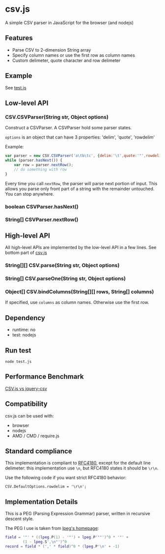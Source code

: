 # csv.js

A simple CSV parser in JavaScript for the browser (and nodejs)

## Features

* Parse CSV to 2-dimension String array
* Specify column names or use the first row as column names
* Custom delimeter, quote character and row delimeter

## Example

See [test.js](https://github.com/henix/csv.js/blob/master/test.js)

## Low-level API

### CSV.CSVParser(String str, Object options)

Construct a CSVParser. A CSVParser hold some parser states.

`options` is an object that can have 3 properties: 'delim', 'quote', 'rowdelim'

Example:

```js
var parser = new CSV.CSVParser('a\tb\tc', {delim:'\t',quote:'"',rowdelim:'\r\n'});
while (parser.hasNext()) {
	var row = parser.nextRow();
	// do something with row
}
```

Every time you call `nextRow`, the parser will parse next portion of input. This allows you parse only front part of a string with the remainder untouched. You can stop anywhere.

### boolean CSVParser.hasNext()

### String[] CSVParser.nextRow()

## High-level API

All high-level APIs are implemented by the low-level API in a few lines. See bottom part of [csv.js](https://github.com/henix/csv.js/blob/master/csv.js)

### String[][] CSV.parse(String str, Object options)

### String[] CSV.parseOne(String str, Object options)

### Object[] CSV.bindColumns(String[][] rows, String[] columns)

If specified, use `columns` as column names. Otherwise use the first row.

## Dependency

* runtime: no
* test: nodejs

## Run test

	node test.js

## Performance Benchmark

[CSV.js vs jquery-csv](http://jsperf.com/csv-parsing-jquery-csv-and-csv-js)

## Compatibility

csv.js can be used with:

* browser
* nodejs
* AMD / CMD / require.js

## Standard compliance

This implementation is compliant to [RFC4180](http://tools.ietf.org/html/rfc4180), except for the default line delimeter: this implementation use `\n`, but RFC4180 states it should be `\r\n`.

Use the following code if you want strict RFC4180 behavior:

	CSV.DefaultOptions.rowdelim = '\r\n';

## Implementation Details

This is a PEG (Parsing Expression Grammar) parser, written in recursive descent style.

The PEG I use is taken from [lpeg's homepage](http://www.inf.puc-rio.br/~roberto/lpeg/):

```lua
field = '"' * ((lpeg.P(1) - '"') + lpeg.P'""')^0 * '"' +
		(1 - lpeg.S',\n"')^0
record = field * (',' * field)^0 * (lpeg.P'\n' + -1)
```
